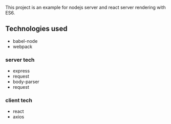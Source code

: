 This project is an example for nodejs server and react server rendering with ES6.

## Technologies used

* babel-node
* webpack


### server tech
* express
* request
* body-parser
* request


### client tech
* react
* axios